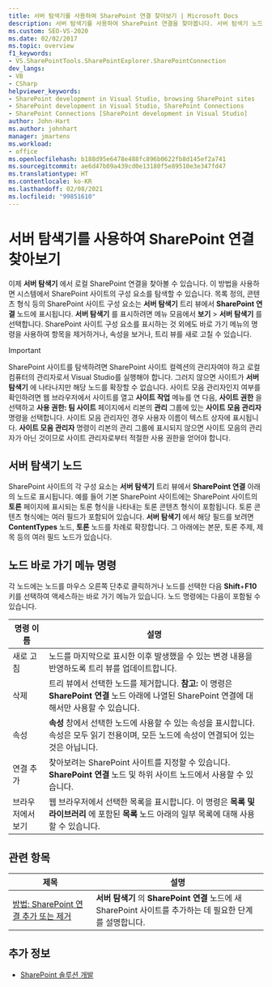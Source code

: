 ```yaml
---
title: 서버 탐색기를 사용하여 SharePoint 연결 찾아보기 | Microsoft Docs
description: 서버 탐색기를 사용하여 SharePoint 연결을 찾아봅니다. 서버 탐색기 노드 및 노드 바로 가기 메뉴 명령에 대해 알아봅니다.
ms.custom: SEO-VS-2020
ms.date: 02/02/2017
ms.topic: overview
f1_keywords:
- VS.SharePointTools.SharePointExplorer.SharePointConnection
dev_langs:
- VB
- CSharp
helpviewer_keywords:
- SharePoint development in Visual Studio, browsing SharePoint sites
- SharePoint development in Visual Studio, SharePoint Connections
- SharePoint Connections [SharePoint development in Visual Studio]
author: John-Hart
ms.author: johnhart
manager: jmartens
ms.workload:
- office
ms.openlocfilehash: b188d95e6478e488fc896b0622fb8d145ef2a741
ms.sourcegitcommit: ae6d47b09a439cd0e13180f5e89510e3e347fd47
ms.translationtype: HT
ms.contentlocale: ko-KR
ms.lasthandoff: 02/08/2021
ms.locfileid: "99851610"
---
```

# <a name="browse-sharepoint-connections-by-using-server-explorer"></a>서버 탐색기를 사용하여 SharePoint 연결 찾아보기
  이제 **서버 탐색기** 에서 로컬 SharePoint 연결을 찾아볼 수 있습니다. 이 방법을 사용하면 시스템에서 SharePoint 사이트의 구성 요소를 탐색할 수 있습니다. 목록 정의, 콘텐츠 형식 등의 SharePoint 사이트 구성 요소는 **서버 탐색기** 트리 뷰에서 **SharePoint 연결** 노드에 표시됩니다. **서버 탐색기** 를 표시하려면 메뉴 모음에서 **보기** > **서버 탐색기** 를 선택합니다. SharePoint 사이트 구성 요소를 표시하는 것 외에도 바로 가기 메뉴의 명령을 사용하여 항목을 제거하거나, 속성을 보거나, 트리 뷰를 새로 고칠 수 있습니다.

> [!IMPORTANT]
> SharePoint 사이트를 탐색하려면 SharePoint 사이트 컬렉션의 관리자여야 하고 로컬 컴퓨터의 관리자로서 Visual Studio를 실행해야 합니다. 그러지 않으면 사이트가 **서버 탐색기** 에 나타나지만 해당 노드를 확장할 수 없습니다. 사이트 모음 관리자인지 여부를 확인하려면 웹 브라우저에서 사이트를 열고 **사이트 작업** 메뉴를 연 다음, **사이트 권한** 을 선택하고 **사용 권한: 팀 사이트** 페이지에서 리본의 **관리** 그룹에 있는 **사이트 모음 관리자** 명령을 선택합니다. 사이트 모음 관리자인 경우 사용자 이름이 텍스트 상자에 표시됩니다. **사이트 모음 관리자** 명령이 리본의 관리 그룹에 표시되지 않으면 사이트 모음의 관리자가 아닌 것이므로 사이트 관리자로부터 적절한 사용 권한을 얻어야 합니다.

## <a name="server-explorer-nodes"></a>서버 탐색기 노드
 SharePoint 사이트의 각 구성 요소는 **서버 탐색기** 트리 뷰에서 **SharePoint 연결** 아래의 노드로 표시됩니다. 예를 들어 기본 SharePoint 사이트에는 SharePoint 사이트의 **토론** 페이지에 표시되는 토론 형식을 나타내는 토론 콘텐츠 형식이 포함됩니다. 토론 콘텐츠 형식에는 여러 필드가 포함되어 있습니다. **서버 탐색기** 에서 해당 필드를 보려면 **ContentTypes** 노드, **토론** 노드를 차례로 확장합니다. 그 아래에는 본문, 토론 주제, 제목 등의 여러 필드 노드가 있습니다.

## <a name="node-shortcut-menu-commands"></a>노드 바로 가기 메뉴 명령
 각 노드에는 노드를 마우스 오른쪽 단추로 클릭하거나 노드를 선택한 다음 **Shift**+**F10** 키를 선택하여 액세스하는 바로 가기 메뉴가 있습니다. 노드 명령에는 다음이 포함될 수 있습니다.

|명령 이름|설명|
|------------------|-----------------|
|새로 고침|노드를 마지막으로 표시한 이후 발생했을 수 있는 변경 내용을 반영하도록 트리 뷰를 업데이트합니다.|
|삭제|트리 뷰에서 선택한 노드를 제거합니다. **참고:**  이 명령은 **SharePoint 연결** 노드 아래에 나열된 SharePoint 연결에 대해서만 사용할 수 있습니다.|
|속성|**속성** 창에서 선택한 노드에 사용할 수 있는 속성을 표시합니다. 속성은 모두 읽기 전용이며, 모든 노드에 속성이 연결되어 있는 것은 아닙니다.|
|연결 추가|찾아보려는 SharePoint 사이트를 지정할 수 있습니다. **SharePoint 연결** 노드 및 하위 사이트 노드에서 사용할 수 있습니다.|
|브라우저에서 보기|웹 브라우저에서 선택한 목록을 표시합니다. 이 명령은 **목록 및 라이브러리** 에 포함된 **목록** 노드 아래의 일부 목록에 대해 사용할 수 있습니다.|

## <a name="related-topics"></a>관련 항목

|제목|설명|
|-----------|-----------------|
|[방법: SharePoint 연결 추가 또는 제거](../sharepoint/how-to-add-or-remove-sharepoint-connections.md)|**서버 탐색기** 의 **SharePoint 연결** 노드에 새 SharePoint 사이트를 추가하는 데 필요한 단계를 설명합니다.|

## <a name="see-also"></a>추가 정보
- [SharePoint 솔루션 개발](../sharepoint/developing-sharepoint-solutions.md)
